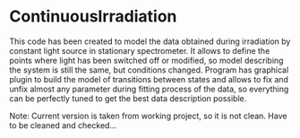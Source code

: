 # ContinuousIrradiation

This code has been created to model the data obtained during irradiation by constant light source in stationary spectrometer. It allows to define the points where light has been switched off or modified, so model describing the system is still the same, but conditions changed.
Program has graphical plugin to build the model of transitions between states and allows to fix and unfix almost any parameter during fitting process of the data, so everything can be perfectly tuned to get the best data description possible.

Note:
Current version is taken from working project, so it is not clean. Have to be cleaned and checked...